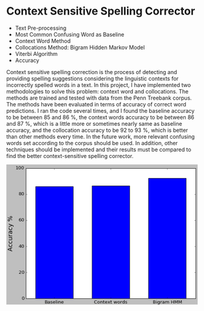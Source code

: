 # Context Sensitive Spelling Corrector
- Text Pre-processing
- Most Common Confusing Word as Baseline
- Context Word Method
- Collocations Method: Bigram Hidden Markov Model
- Viterbi Algorithm
- Accuracy

Context sensitive spelling correction is the process of detecting and providing spelling suggestions considering the linguistic contexts for incorrectly spelled words in a text. In this project, I have implemented two methodologies to solve this problem: context word and collocations. The methods are trained and tested with data from the Penn Treebank corpus. The methods have been evaluated in terms of accuracy of correct word predictions.
I ran the code several times, and I found the baseline accuracy to be between 85 and 86 %, the context words accuracy to be between 86 and 87 %, which is a little more or sometimes nearly same as baseline accuracy, and the collocation accuracy to be 92 to 93 %, which is better than other methods every time.
In the future work, more relevant confusing words set according to the corpus should be used. In addition, other techniques should be implemented and their results must be compared to find the better context-sensitive spelling corrector.

<center><img src="Context-Sensitive-Spelling-Corrector.png"></center>